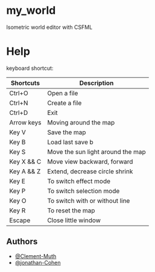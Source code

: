 # my_world

Isometric world editor with CSFML

# Help

keyboard shortcut:

| Shortcuts | Description |
| ------ | ------ |
| Ctrl+O | Open a file |
| Ctrl+N | Create a file |
| Ctrl+D | Exit |
| Arrow keys | Moving around the map |
| Key V  | Save the map |
| Key B  | Load last save b |
| Key S  | Move the sun light around the map |
| Key X && C | Move view backward, forward |
| Key A && Z | Extend, decrease circle shrink |
| Key E | To switch effect mode |
| Key P | To switch selection mode |
| Key O | To switch with or without line |
| Key R | To reset the map |
| Escape | Close little window |

## Authors

- [@Clement-Muth](https://github.com/Clement-Muth)
- [@jonathan-Cohen](https://github.com/jonathan-Cohen)

